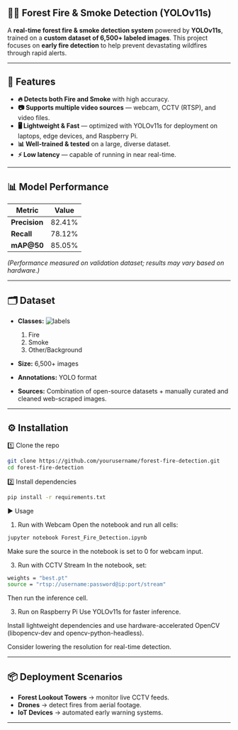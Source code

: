 ## 🌲🔥 Forest Fire & Smoke Detection (YOLOv11s)

A **real-time forest fire & smoke detection system** powered by **YOLOv11s**, trained on a **custom dataset of 6,500+ labeled images**.
This project focuses on **early fire detection** to help prevent devastating wildfires through rapid alerts.

---

## 📌 Features

* **🔥 Detects both Fire and Smoke** with high accuracy.
* **📷 Supports multiple video sources** — webcam, CCTV (RTSP), and video files.
* **🖥️ Lightweight & Fast** — optimized with YOLOv11s for deployment on laptops, edge devices, and Raspberry Pi.
* **📊 Well-trained & tested** on a large, diverse dataset.
* **⚡ Low latency** — capable of running in near real-time.

---

## 📊 Model Performance

| Metric               | Value  |
| -------------------- | ------ |
| **Precision**        | 82.41% |
| **Recall**           | 78.12% |
| **mAP\@50**          | 85.05% |

*(Performance measured on validation dataset; results may vary based on hardware.)*

---

## 🗂 Dataset

* **Classes:**
![labels](https://github.com/user-attachments/assets/d3c21d71-dfe2-42e4-be72-2dc00047da31)

  1. Fire
  2. Smoke
  3. Other/Background
* **Size:** 6,500+ images
* **Annotations:** YOLO format
* **Sources:** Combination of open-source datasets + manually curated and cleaned web-scraped images.

---

## ⚙️ Installation

1️⃣ Clone the repo

```bash
git clone https://github.com/yourusername/forest-fire-detection.git
cd forest-fire-detection
```

2️⃣ Install dependencies

```bash
pip install -r requirements.txt
```

▶️ Usage
1. Run with Webcam
Open the notebook and run all cells:

```bash
jupyter notebook Forest_Fire_Detection.ipynb
```
Make sure the source in the notebook is set to 0 for webcam input.

3. Run with CCTV Stream
In the notebook, set:
```bash
weights = "best.pt"
source = "rtsp://username:password@ip:port/stream"
```
Then run the inference cell.

3. Run on Raspberry Pi
Use YOLOv11s for faster inference.

Install lightweight dependencies and use hardware-accelerated OpenCV (libopencv-dev and opencv-python-headless).

Consider lowering the resolution for real-time detection.

---

## 📦 Deployment Scenarios

* **Forest Lookout Towers** → monitor live CCTV feeds.
* **Drones** → detect fires from aerial footage.
* **IoT Devices** → automated early warning systems.

---
